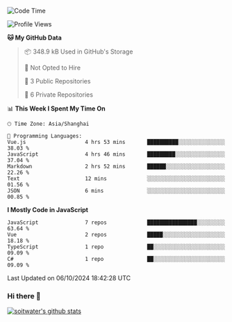 <!--START_SECTION:waka-->
![Code Time](http://img.shields.io/badge/Code%20Time-4%2C072%20hrs%208%20mins-blue)

![Profile Views](http://img.shields.io/badge/Profile%20Views-0-blue)

**🐱 My GitHub Data** 

> 📦 348.9 kB Used in GitHub's Storage 
 > 
> 🚫 Not Opted to Hire
 > 
> 📜 3 Public Repositories 
 > 
> 🔑 6 Private Repositories 
 > 
📊 **This Week I Spent My Time On** 

```text
🕑︎ Time Zone: Asia/Shanghai

💬 Programming Languages: 
Vue.js                   4 hrs 53 mins       ██████████░░░░░░░░░░░░░░░   38.03 % 
JavaScript               4 hrs 46 mins       █████████░░░░░░░░░░░░░░░░   37.04 % 
Markdown                 2 hrs 52 mins       ██████░░░░░░░░░░░░░░░░░░░   22.26 % 
Text                     12 mins             ░░░░░░░░░░░░░░░░░░░░░░░░░   01.56 % 
JSON                     6 mins              ░░░░░░░░░░░░░░░░░░░░░░░░░   00.85 % 
```

**I Mostly Code in JavaScript** 

```text
JavaScript               7 repos             ████████████████░░░░░░░░░   63.64 % 
Vue                      2 repos             █████░░░░░░░░░░░░░░░░░░░░   18.18 % 
TypeScript               1 repo              ██░░░░░░░░░░░░░░░░░░░░░░░   09.09 % 
C#                       1 repo              ██░░░░░░░░░░░░░░░░░░░░░░░   09.09 % 
```




 Last Updated on 06/10/2024 18:42:28 UTC
<!--END_SECTION:waka-->

### Hi there 👋
[![soitwater's github stats](https://github-readme-stats.vercel.app/api?username=soitwater)](https://github.com/soitwater/github-readme-stats)
